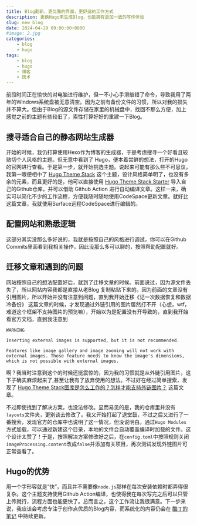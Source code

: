 ```yaml
---
title: Blog翻新，更优雅的界面，更舒适的工作方式
description: 更换Hugo来生成Blog，也能拥有更加一致的写作体验
slug: new_blog
date: 2024-04-29 09:00:00+0800
#image: 2.jpg
categories:
    - blog
    - hugo
tags:
    - blog
    - hugo
    - 博客
    - 技术
---
```


前段时间正在愉快的对电脑进行维护，但一不小心手滑敲错了命令，导致我用了两年的Windows系统盘被无意清空。因为之前有备份文件的习惯，所以对我的损失并不算大。但由于Blog的源文件存储在家里的机械盘中，找回不那么方便，加上感觉之前的主题有些较旧了，索性打算好好的重建一下Blog。

## 搜寻适合自己的静态网站生成器

开始的时候，我仍打算使用Hexo作为博客的生成器，于是考虑搜寻一个好看且较贴切个人风格的主题。但无意中看到了 Hugo，便本着尝鲜的想法，打开的Hugo的官网进行查看。于是第一步，就开始挑选主题。说起来可能有那么些不可思议，我第一眼便相中了 [Hugo Theme Stack](https://github.com/CaiJimmy/hugo-theme-stack) 这个主题，设计风格简单明了，也没有多余的元素，而且更好的是，他可以直接使用 [Hugo Theme Stack Starter](https://github.com/CaiJimmy/hugo-theme-stack-starter) 导入自己的Github仓库，并可以借助 Github Action 进行自动编译文章。这样一来，确实可以简化不少的工作流程，方便我随时随地使用CodeSpace更新文章。就好比这篇文章，我就使用Surface远程CodeSpace进行编辑的。

## 配置网站和熟悉逻辑

这部分其实没那么多好说的，我就是按照自己的风格进行调试，你可以在Github Commits里面看到我相关操作，因此没那么多可以聊的，按照帮助配置就好。

## 迁移文章和遇到的问题

网站按照自己的想法配置好后，就到了迁移文章的时候。前面说过，因为源文件丢失了，所以网站内容我都是直接从老Blog
复制粘贴下来的。因为前面的文章没有引用图片，所以开始并没有注意到问题，直到我开始迁移《记一次数据恢复和数据冷备份》 这篇文章的时候，才发现通过外链引用的图片居然打不开（心想，wtf，难道这个框架不支持图片的预览嘛），开始以为是配置没有开导致的，直到我开始看官方文档，直到我注意到

```
WARNING

Inserting external images is supported, but it is not recommended.

Features like image gallery and image zooming will not work with external images. Those feature needs to know the image's dimensions, which is not possible with external images.

```

啊？我当时注意到这个的时候还挺震惊的，因为我的习惯就是从外链引用图片，这下子确实麻烦起来了,甚至让我有了放弃使用的想法。不过好在经过简单搜索，发现了 [Hugo Theme Stack图库是怎么工作的？怎样才能支持外链图片？](https://ghjayce.github.io/p/static-site-generator/hugo/hugo-theme-stack-gallery-study) 这篇文章。

不过即使找到了解决方案，也没法修改。显而易见的是，我的仓库里并没有`layouts`文件夹，更别谈去修改了。我又开始打起了退堂鼓，不过之后又进行了一番搜索，发现官方的仓库中也说明了这一情况，但没说明白。通过`Hugo Modules` 方式加载，可以通过新建这个目录，本地的文件会自动覆盖编译时加载的文件。这个设计太赞了！于是，按照解决方案修改好之后，在`config.toml`中按照规则关闭`imageProcessing.content`改成`false`并添加有关项目，再次测试发现外链图片可正常查看了。

## Hugo的优势

用一个字形容就是“快”，而且并不需要像`node.js`那样在每次安装依赖时都弄得很复杂。这个主题支持使用Github Action编译，也使得我在每次写完之后可以只管上传就行，流程方面也能更快了。总而言之，这个工作流让我很满意。下一步来说，我应该会考虑专注于创作点优质的Blog内容，而系统化的内容仍会在 [酷丁的笔记](https://note.coldin.top) 中持续更新。